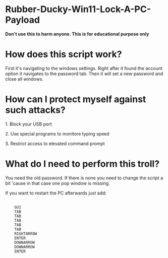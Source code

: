 # Rubber-Ducky-Win11-Lock-A-PC-Payload  
<b>Don't use this to harm anyone. This is for educational purpose only</b>  

<h1>How does this script work?</h1>
First it's navigating to the windows settings. Right after it found the account option it navigates to the password tab. Then it will set a new password and close all windows.

<h1>How can I protect myself against such attacks?</h1>
<p>1. Block your USB port</p>
<p>2. Use special programs to monitore typing speed</p>
<p>3. Restrict access to elevated command prompt</p>

<h1>What do I need to perform this troll?</h1>
You need the old password. If there is none you need to change the script a bit 'cause in that case one pop window is missing.
<p>If you want to restart the PC afterwards just add:</p>  

<pre>
  <code>
    GUI
    TAB
    TAB
    TAB
    TAB
    TAB
    RIGHTARROW
    ENTER
    DOWNARROW
    DOWNARROW
    ENTER
  </code>
</pre>
